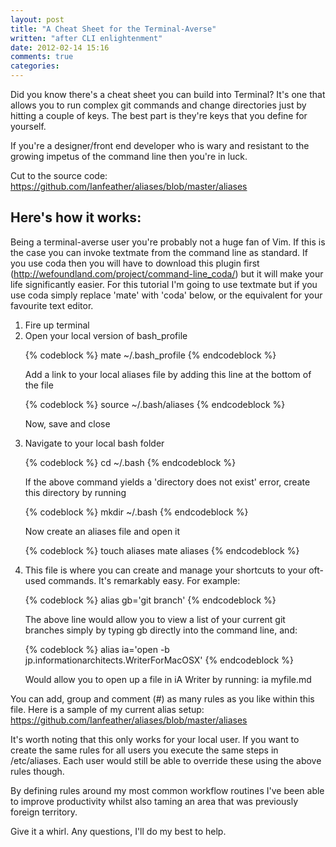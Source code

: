 ```yaml
---
layout: post
title: "A Cheat Sheet for the Terminal-Averse"
written: "after CLI enlightenment"
date: 2012-02-14 15:16
comments: true
categories: 
---
```


Did you know there's a cheat sheet you can build into Terminal? It's one that allows you to run complex git commands and change directories just by hitting a couple of keys. The best part is they're keys that you define for yourself.

If you're a designer/front end developer who is wary and resistant to the growing impetus of the command line then you're in luck.

Cut to the source code: <a class="h6" href="https://github.com/Ianfeather/aliases/blob/master/aliases">https://github.com/Ianfeather/aliases/blob/master/aliases</a>

<h2>Here's how it works:</h2>
Being a terminal-averse user you're probably not a huge fan of Vim. If this is the case you can invoke textmate from the command line as standard. If you use coda then you will have to download this plugin first (<a href="http://wefoundland.com/project/command-line_coda/">http://wefoundland.com/project/command-line_coda/</a>) but it will make your life significantly easier. For this tutorial I'm going to use textmate but if you use coda simply replace 'mate' with 'coda' below, or the equivalent for your favourite text editor.
<ol>
	<li>Fire up terminal</li>
	<li>Open your local version of bash_profile

{% codeblock %}
mate ~/.bash_profile
{% endcodeblock %}

Add a link to your local aliases file by adding this line at the bottom of the file

{% codeblock %}
source ~/.bash/aliases
{% endcodeblock %}

Now, save and close</li>
	<li>Navigate to your local bash folder

{% codeblock %}
cd ~/.bash
{% endcodeblock %}

If the above command yields a 'directory does not exist' error, create this directory by running

{% codeblock %}
mkdir ~/.bash
{% endcodeblock %}

Now create an aliases file and open it

{% codeblock %}
touch aliases
mate aliases
{% endcodeblock %}
</li>
	<li>This file is where you can create and manage your shortcuts to your oft-used commands. It's remarkably easy. For example:

{% codeblock %}
alias gb='git branch'
{% endcodeblock %}

The above line would allow you to view a list of your current git branches simply by typing gb directly into the command line, and:

{% codeblock %}
alias ia='open -b jp.informationarchitects.WriterForMacOSX'
{% endcodeblock %}

Would allow you to open up a file in iA Writer by running: ia myfile.md</li>
</ol>
You can add, group and comment (#) as many rules as you like within this file. Here is a sample of my current alias setup: <a href="https://github.com/Ianfeather/aliases/blob/master/aliases">https://github.com/Ianfeather/aliases/blob/master/aliases</a>

It's worth noting that this only works for your local user. If you want to create the same rules for all users you execute the same steps in /etc/aliases. Each user would still be able to override these using the above rules though.

By defining rules around my most common workflow routines I've been able to improve productivity whilst also taming an area that was previously foreign territory.

Give it a whirl. Any questions, I'll do my best to help.